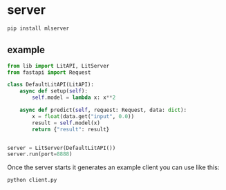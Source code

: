 # server

```bash
pip install mlserver
```

## example

```python
from lib import LitAPI, LitServer
from fastapi import Request

class DefaultLitAPI(LitAPI):
    async def setup(self):
        self.model = lambda x: x**2

    async def predict(self, request: Request, data: dict):
        x = float(data.get("input", 0.0))
        result = self.model(x)
        return {"result": result}


server = LitServer(DefaultLitAPI())
server.run(port=8888)
```

Once the server starts it generates an example client you can use like this:
```bash
python client.py
```
